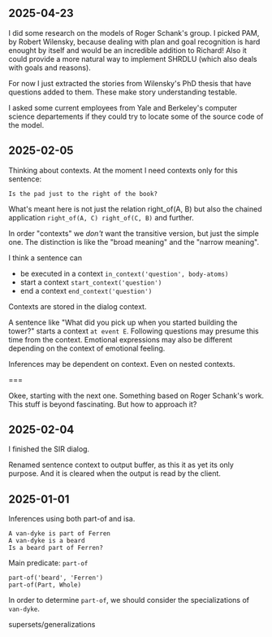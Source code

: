 ## 2025-04-23

I did some research on the models of Roger Schank's group. I picked PAM, by Robert Wilensky, because dealing with plan and goal recognition is hard enought by itself and would be an incredible addition to Richard! Also it could provide a more natural way to implement SHRDLU (which also deals with goals and reasons).

For now I just extracted the stories from Wilensky's PhD thesis that have questions added to them. These make story understanding testable. 

I asked some current employees from Yale and Berkeley's computer science departements if they could try to locate some of the source code of the model.

## 2025-02-05

Thinking about contexts. At the moment I need contexts only for this sentence:

    Is the pad just to the right of the book?

What's meant here is not just the relation right_of(A, B) but also the chained application `right_of(A, C) right_of(C, B)` and further.

In order "contexts" we *don't* want the transitive version, but just the simple one. The distinction is like the "broad meaning" and the "narrow meaning".

I think a sentence can

* be executed in a context `in_context('question', body-atoms)`
* start a context `start_context('question')`
* end a context `end_context('question')`

Contexts are stored in the dialog context.

A sentence like "What did you pick up when you started building the tower?" starts a context `at event E`. Following questions may presume this time from the context.
Emotional expressions may also be different depending on the context of emotional feeling.

Inferences may be dependent on context. Even on nested contexts.

===

Okee, starting with the next one. Something based on Roger Schank's work. This stuff is beyond fascinating. But how to approach it?

## 2025-02-04

I finished the SIR dialog.

Renamed sentence context to output buffer, as this it as yet its only purpose. And it is cleared when the output is read by the client.

## 2025-01-01

Inferences using both part-of and isa.

    A van-dyke is part of Ferren
    A van-dyke is a beard
    Is a beard part of Ferren?

Main predicate: `part-of`

    part-of('beard', 'Ferren')
    part-of(Part, Whole)

In order to determine `part-of`, we should consider the specializations of `van-dyke`.

supersets/generalizations
